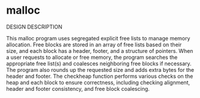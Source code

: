 # malloc

DESIGN DESCRIPTION

This malloc program uses segregated explicit free lists to manage memory allocation. 
Free blocks are stored in an array of free lists based on their size, and each block 
has a header, footer, and a structure of pointers. When a user requests to allocate 
or free memory, the program searches the appropriate free list(s) and coalesces 
neighboring free blocks if necessary. The program also rounds up the requested size 
and adds extra bytes for the header and footer. The checkheap function performs various
checks on the heap and each block to ensure correctness, including checking alignment,
header and footer consistency, and free block coalescing.


